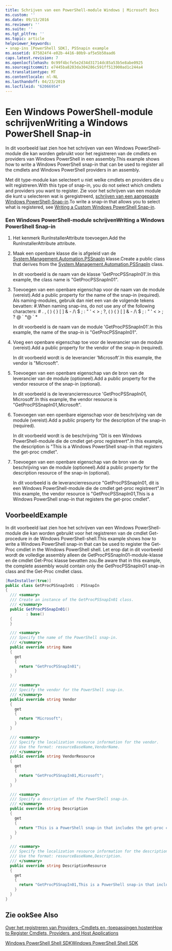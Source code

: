 ```yaml
---
title: Schrijven van een PowerShell-module Windows | Microsoft Docs
ms.custom: ''
ms.date: 09/13/2016
ms.reviewer: ''
ms.suite: ''
ms.tgt_pltfrm: ''
ms.topic: article
helpviewer_keywords:
- snap-ins [PowerShell SDK], PSSnapin example
ms.assetid: 875024f4-e02b-4416-80b9-af5e5b50aad6
caps.latest.revision: 7
ms.openlocfilehash: 0c99f4bcfe5e2d34d31714dc85a53b5e8abe0925
ms.sourcegitcommit: e7445ba8203da304286c591ff513900ad1c244a4
ms.translationtype: MT
ms.contentlocale: nl-NL
ms.lasthandoff: 04/23/2019
ms.locfileid: "62066954"
---
```

# <a name="writing-a-windows-powershell-snap-in"></a><span data-ttu-id="b396f-102">Een Windows PowerShell-module schrijven</span><span class="sxs-lookup"><span data-stu-id="b396f-102">Writing a Windows PowerShell Snap-in</span></span>

<span data-ttu-id="b396f-103">In dit voorbeeld laat zien hoe het schrijven van een Windows PowerShell-module die kan worden gebruikt voor het registreren van de cmdlets en providers van Windows PowerShell in een assembly.</span><span class="sxs-lookup"><span data-stu-id="b396f-103">This example shows how to write a Windows PowerShell snap-in that can be used to register all the cmdlets and Windows PowerShell providers in an assembly.</span></span>

<span data-ttu-id="b396f-104">Met dit type-module kan selecteert u niet welke cmdlets en providers die u wilt registreren.</span><span class="sxs-lookup"><span data-stu-id="b396f-104">With this type of snap-in, you do not select which cmdlets and providers you want to register.</span></span> <span data-ttu-id="b396f-105">Zie voor het schrijven van een module die kunt u selecteren wat is geregistreerd, [schrijven van een aangepaste Windows PowerShell-Snap-in](./writing-a-custom-windows-powershell-snap-in.md).</span><span class="sxs-lookup"><span data-stu-id="b396f-105">To write a snap-in that allows you to select what is registered, see [Writing a Custom Windows PowerShell Snap-in](./writing-a-custom-windows-powershell-snap-in.md).</span></span>

### <a name="writing-a-windows-powershell-snap-in"></a><span data-ttu-id="b396f-106">Een Windows PowerShell-module schrijven</span><span class="sxs-lookup"><span data-stu-id="b396f-106">Writing a Windows PowerShell Snap-in</span></span>

1. <span data-ttu-id="b396f-107">Het kenmerk RunInstallerAttribute toevoegen.</span><span class="sxs-lookup"><span data-stu-id="b396f-107">Add the RunInstallerAttribute attribute.</span></span>

2. <span data-ttu-id="b396f-108">Maak een openbare klasse die is afgeleid van de [System.Management.Automation.PSSnapIn](/dotnet/api/System.Management.Automation.PSSnapIn) klasse.</span><span class="sxs-lookup"><span data-stu-id="b396f-108">Create a public class that derives from the [System.Management.Automation.PSSnapIn](/dotnet/api/System.Management.Automation.PSSnapIn) class.</span></span>

    <span data-ttu-id="b396f-109">In dit voorbeeld is de naam van de klasse 'GetProcPSSnapIn01'.</span><span class="sxs-lookup"><span data-stu-id="b396f-109">In this example, the class name is "GetProcPSSnapIn01".</span></span>

3. <span data-ttu-id="b396f-110">Toevoegen van een openbare eigenschap voor de naam van de module (vereist).</span><span class="sxs-lookup"><span data-stu-id="b396f-110">Add a public property for the name of the snap-in (required).</span></span> <span data-ttu-id="b396f-111">Als naming-modules, gebruik dan niet een van de volgende tekens bevatten: #.</span><span class="sxs-lookup"><span data-stu-id="b396f-111">When naming snap-ins, do not use any of the following characters: # .</span></span> <span data-ttu-id="b396f-112">, ( ) { } [ ] & - /\ $ ; : " ' \< > ; ?</span><span class="sxs-lookup"><span data-stu-id="b396f-112">, ( ) { } [ ] & - /\ $ ; : " ' \< > ; ?</span></span> <span data-ttu-id="b396f-113">@ \` \*</span><span class="sxs-lookup"><span data-stu-id="b396f-113">@ \` \*</span></span>

    <span data-ttu-id="b396f-114">In dit voorbeeld is de naam van de module 'GetProcPSSnapIn01'.</span><span class="sxs-lookup"><span data-stu-id="b396f-114">In this example, the name of the snap-in is "GetProcPSSnapIn01".</span></span>

4. <span data-ttu-id="b396f-115">Voeg een openbare eigenschap toe voor de leverancier van de module (vereist).</span><span class="sxs-lookup"><span data-stu-id="b396f-115">Add a public property for the vendor of the snap-in (required).</span></span>

    <span data-ttu-id="b396f-116">In dit voorbeeld wordt is de leverancier 'Microsoft'.</span><span class="sxs-lookup"><span data-stu-id="b396f-116">In this example, the vendor is "Microsoft".</span></span>

5. <span data-ttu-id="b396f-117">Toevoegen van een openbare eigenschap van de bron van de leverancier van de module (optioneel).</span><span class="sxs-lookup"><span data-stu-id="b396f-117">Add a public property for the vendor resource of the snap-in (optional).</span></span>

    <span data-ttu-id="b396f-118">In dit voorbeeld is de leverancierresource 'GetProcPSSnapIn01, Microsoft'.</span><span class="sxs-lookup"><span data-stu-id="b396f-118">In this example, the vendor resource is "GetProcPSSnapIn01,Microsoft".</span></span>

6. <span data-ttu-id="b396f-119">Toevoegen van een openbare eigenschap voor de beschrijving van de module (vereist).</span><span class="sxs-lookup"><span data-stu-id="b396f-119">Add a public property for the description of the snap-in (required).</span></span>

    <span data-ttu-id="b396f-120">In dit voorbeeld wordt is de beschrijving "Dit is een Windows PowerShell-module die de cmdlet get-proc registreert".</span><span class="sxs-lookup"><span data-stu-id="b396f-120">In this example, the description is "This is a Windows PowerShell snap-in that registers the get-proc cmdlet".</span></span>

7. <span data-ttu-id="b396f-121">Toevoegen van een openbare eigenschap van de bron van de beschrijving van de module (optioneel).</span><span class="sxs-lookup"><span data-stu-id="b396f-121">Add a public property for the description resource of the snap-in (optional).</span></span>

    <span data-ttu-id="b396f-122">In dit voorbeeld is de leverancierresource "GetProcPSSnapIn01, dit is een Windows PowerShell-module die de cmdlet get-proc registreert".</span><span class="sxs-lookup"><span data-stu-id="b396f-122">In this example, the vendor resource is "GetProcPSSnapIn01,This is a Windows PowerShell snap-in that registers the get-proc cmdlet".</span></span>

## <a name="example"></a><span data-ttu-id="b396f-123">Voorbeeld</span><span class="sxs-lookup"><span data-stu-id="b396f-123">Example</span></span>

<span data-ttu-id="b396f-124">In dit voorbeeld laat zien hoe het schrijven van een Windows PowerShell-module die kan worden gebruikt voor het registreren van de cmdlet Get-procedure in de Windows PowerShell-shell.</span><span class="sxs-lookup"><span data-stu-id="b396f-124">This example shows how to write a Windows PowerShell snap-in that can be used to register the Get-Proc cmdlet in the Windows PowerShell shell.</span></span> <span data-ttu-id="b396f-125">Let erop dat in dit voorbeeld wordt de volledige assembly alleen de GetProcPSSnapIn01-module-klasse en de cmdlet Get-Proc klasse bevatten zou.</span><span class="sxs-lookup"><span data-stu-id="b396f-125">Be aware that in this example, the complete assembly would contain only the GetProcPSSnapIn01 snap-in class and the Get-Proc cmdlet class.</span></span>

```csharp
[RunInstaller(true)]
public class GetProcPSSnapIn01 : PSSnapIn
{
  /// <summary>
  /// Create an instance of the GetProcPSSnapIn01 class.
  /// </summary>
  public GetProcPSSnapIn01()
         : base()
  {
  }

  /// <summary>
  /// Specify the name of the PowerShell snap-in.
  /// </summary>
  public override string Name
  {
    get
    {
      return "GetProcPSSnapIn01";
    }
  }

  /// <summary>
  /// Specify the vendor for the PowerShell snap-in.
  /// </summary>
  public override string Vendor
  {
    get
    {
      return "Microsoft";
    }
  }

  /// <summary>
  /// Specify the localization resource information for the vendor.
  /// Use the format: resourceBaseName,VendorName.
  /// </summary>
  public override string VendorResource
  {
    get
    {
      return "GetProcPSSnapIn01,Microsoft";
    }
  }

  /// <summary>
  /// Specify a description of the PowerShell snap-in.
  /// </summary>
  public override string Description
  {
    get
    {
      return "This is a PowerShell snap-in that includes the get-proc cmdlet.";
    }
  }

  /// <summary>
  /// Specify the localization resource information for the description.
  /// Use the format: resourceBaseName,Description.
  /// </summary>
  public override string DescriptionResource
  {
    get
    {
      return "GetProcPSSnapIn01,This is a PowerShell snap-in that includes the get-proc cmdlet.";
    }
  }
}
```

## <a name="see-also"></a><span data-ttu-id="b396f-126">Zie ook</span><span class="sxs-lookup"><span data-stu-id="b396f-126">See Also</span></span>

[<span data-ttu-id="b396f-127">Over het registreren van Providers,-Cmdlets en -toepassingen hosten</span><span class="sxs-lookup"><span data-stu-id="b396f-127">How to Register Cmdlets, Providers, and Host Applications</span></span>](http://msdn.microsoft.com/en-us/a41e9054-29c8-40ab-bf2b-8ce4e7ec1c8c)

[<span data-ttu-id="b396f-128">Windows PowerShell Shell SDK</span><span class="sxs-lookup"><span data-stu-id="b396f-128">Windows PowerShell Shell SDK</span></span>](../windows-powershell-reference.md)
